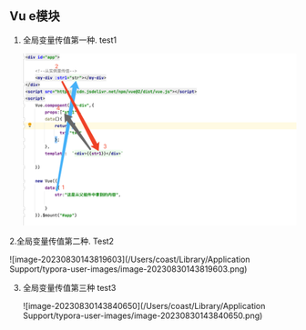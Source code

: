 ## Vu e模块

1. 全局变量传值第一种. test1

   ![image-20230830143739623](./img/1.jpg)

2.全局变量传值第二种. Test2

![image-20230830143819603](/Users/coast/Library/Application Support/typora-user-images/image-20230830143819603.png)

3. 全局变量传值第三种  test3

   ![image-20230830143840650](/Users/coast/Library/Application Support/typora-user-images/image-20230830143840650.png)
